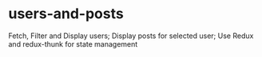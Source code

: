 # users-and-posts
Fetch, Filter and Display users; Display posts for selected user; Use Redux and redux-thunk for state management
